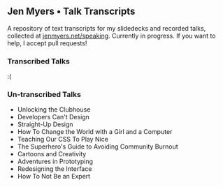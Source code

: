 ## Jen Myers • Talk Transcripts

A repository of text transcripts for my slidedecks and recorded talks, collected at [jenmyers.net/speaking](http://jenmyers.net/speaking/). Currently in progress. If you want to help, I accept pull requests!

### Transcribed Talks

:(

### Un-transcribed Talks

- Unlocking the Clubhouse
- Developers Can't Design
- Straight-Up Design
- How To Change the World with a Girl and a Computer
- Teaching Our CSS To Play Nice
- The Superhero's Guide to Avoiding Community Burnout
- Cartoons and Creativity
- Adventures in Prototyping
- Redesigning the Interface
- How To Not Be an Expert